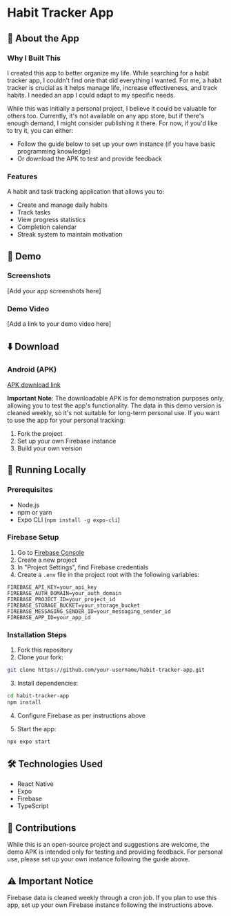 # Habit Tracker App

## 📱 About the App

### Why I Built This

I created this app to better organize my life. While searching for a habit tracker app, I couldn't find one that did everything I wanted. For me, a habit tracker is crucial as it helps manage life, increase effectiveness, and track habits. I needed an app I could adapt to my specific needs.

While this was initially a personal project, I believe it could be valuable for others too. Currently, it's not available on any app store, but if there's enough demand, I might consider publishing it there. For now, if you'd like to try it, you can either:

- Follow the guide below to set up your own instance (if you have basic programming knowledge)
- Or download the APK to test and provide feedback

### Features

A habit and task tracking application that allows you to:

- Create and manage daily habits
- Track tasks
- View progress statistics
- Completion calendar
- Streak system to maintain motivation

## 📸 Demo

### Screenshots

[Add your app screenshots here]

### Demo Video

[Add a link to your demo video here]

## ⬇️ Download

### Android (APK)

[APK download link](https://expo.dev/artifacts/eas/4ERtk3Gib7mbEpcfrtbt95.apk)

**Important Note**: The downloadable APK is for demonstration purposes only, allowing you to test the app's functionality. The data in this demo version is cleaned weekly, so it's not suitable for long-term personal use. If you want to use the app for your personal tracking:

1. Fork the project
2. Set up your own Firebase instance
3. Build your own version

## 🚀 Running Locally

### Prerequisites

- Node.js
- npm or yarn
- Expo CLI (`npm install -g expo-cli`)

### Firebase Setup

1. Go to [Firebase Console](https://console.firebase.google.com/)
2. Create a new project
3. In "Project Settings", find Firebase credentials
4. Create a `.env` file in the project root with the following variables:

```env
FIREBASE_API_KEY=your_api_key
FIREBASE_AUTH_DOMAIN=your_auth_domain
FIREBASE_PROJECT_ID=your_project_id
FIREBASE_STORAGE_BUCKET=your_storage_bucket
FIREBASE_MESSAGING_SENDER_ID=your_messaging_sender_id
FIREBASE_APP_ID=your_app_id
```

### Installation Steps

1. Fork this repository
2. Clone your fork:

```bash
git clone https://github.com/your-username/habit-tracker-app.git
```

3. Install dependencies:

```bash
cd habit-tracker-app
npm install
```

4. Configure Firebase as per instructions above

5. Start the app:

```bash
npx expo start
```

## 🛠️ Technologies Used

- React Native
- Expo
- Firebase
- TypeScript

## 🤝 Contributions

While this is an open-source project and suggestions are welcome, the demo APK is intended only for testing and providing feedback. For personal use, please set up your own instance following the guide above.

## ⚠️ Important Notice

Firebase data is cleaned weekly through a cron job. If you plan to use this app, set up your own Firebase instance following the instructions above.
